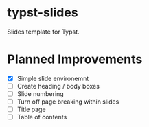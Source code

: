 # typst-slides
Slides template for Typst.

# Planned Improvements
- [X] Simple slide environemnt
- [ ] Create heading / body boxes
- [ ] Slide numbering
- [ ] Turn off page breaking within slides
- [ ] Title page
- [ ] Table of contents